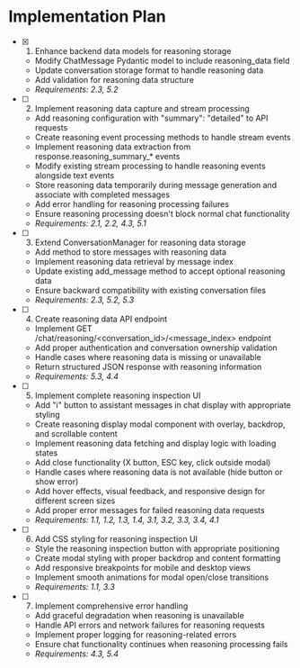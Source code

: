 # Implementation Plan

- [x] 1. Enhance backend data models for reasoning storage






  - Modify ChatMessage Pydantic model to include reasoning_data field
  - Update conversation storage format to handle reasoning data
  - Add validation for reasoning data structure
  - _Requirements: 2.3, 5.2_

- [ ] 2. Implement reasoning data capture and stream processing
  - Add reasoning configuration with "summary": "detailed" to API requests
  - Create reasoning event processing methods to handle stream events
  - Implement reasoning data extraction from response.reasoning_summary_* events
  - Modify existing stream processing to handle reasoning events alongside text events
  - Store reasoning data temporarily during message generation and associate with completed messages
  - Add error handling for reasoning processing failures
  - Ensure reasoning processing doesn't block normal chat functionality
  - _Requirements: 2.1, 2.2, 4.3, 5.1_

- [ ] 3. Extend ConversationManager for reasoning data storage
  - Add method to store messages with reasoning data
  - Implement reasoning data retrieval by message index
  - Update existing add_message method to accept optional reasoning data
  - Ensure backward compatibility with existing conversation files
  - _Requirements: 2.3, 5.2, 5.3_

- [ ] 4. Create reasoning data API endpoint
  - Implement GET /chat/reasoning/<conversation_id>/<message_index> endpoint
  - Add proper authentication and conversation ownership validation
  - Handle cases where reasoning data is missing or unavailable
  - Return structured JSON response with reasoning information
  - _Requirements: 5.3, 4.4_

- [ ] 5. Implement complete reasoning inspection UI
  - Add "i" button to assistant messages in chat display with appropriate styling
  - Create reasoning display modal component with overlay, backdrop, and scrollable content
  - Implement reasoning data fetching and display logic with loading states
  - Add close functionality (X button, ESC key, click outside modal)
  - Handle cases where reasoning data is not available (hide button or show error)
  - Add hover effects, visual feedback, and responsive design for different screen sizes
  - Add proper error messages for failed reasoning data requests
  - _Requirements: 1.1, 1.2, 1.3, 1.4, 3.1, 3.2, 3.3, 3.4, 4.1_

- [ ] 6. Add CSS styling for reasoning inspection UI
  - Style the reasoning inspection button with appropriate positioning
  - Create modal styling with proper backdrop and content formatting
  - Add responsive breakpoints for mobile and desktop views
  - Implement smooth animations for modal open/close transitions
  - _Requirements: 1.1, 3.3_

- [ ] 7. Implement comprehensive error handling
  - Add graceful degradation when reasoning is unavailable
  - Handle API errors and network failures for reasoning requests
  - Implement proper logging for reasoning-related errors
  - Ensure chat functionality continues when reasoning processing fails
  - _Requirements: 4.3, 5.4_

